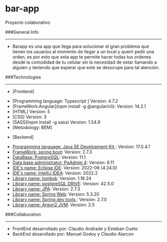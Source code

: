 # bar-app
Proyecto colaborativo

###General Info
****
* Barapp es una app que llega para solucionar el gran problema que tienen los usuarios al momento de llegar a un local y querir pedir una orden, es por esto que esta app te permite hacer todas tus ordenes desde la comodidad de tu celular sin la necesidad de estar llamando a alguien y teniendo que esperar que este se desocupe para tal atención.

###Technologies
****
- [Frontend] 
* [Programming language: Typescript ] Version: 4.7.2
* [FrameWork:Angular](npm install -g @angular/cli): Version: 14.2.1 
* [HTML] Version: 5
* [CSS] Version: 3
* [SASS](npm install -g sass) Version: 1.54.9
* [Metodology: BEM]
- [Backend] 
* [Programming language: Java SE Development Kit ](https://www.oracle.com/java/technologies/javase/jdk17-archive-downloads.html): Version: 17.0.4.1
* [FrameWork: spring boot](https://start.spring.io/): Version: 2.7.3
* [DataBase: PostgreSQL](https://www.postgresql.org/): Version: 11.1
* [Data base administrator: PgAdmin 4](https://www.pgadmin.org/): Version: 6.11
* [IDE's name: Eclipse IDE](https://www.eclipse.org/downloads/): Version: 2022-06 (4.24.0)
* [IDE's name: IntelliJ IDEA](https://www.jetbrains.com/es-es/idea/): Version: 2022.2
* [Library name: lombok](https://projectlombok.org/setup/maven): Version: 1.18.24 
* [Library name: postgreSQL DRIVE](https://mvnrepository.com/artifact/org.postgresql/postgresql): Version: 42.5.0
* [Library name: JPA](https://docs.spring.io/spring-data/jpa/docs/current/reference/html/): Version: 2.7.3
* [Library name: Spring Web](https://mvnrepository.com/artifact/org.springframework/spring-web): Version: 5.3.20
* [Library name: Spring dev tools ](https://mvnrepository.com/artifact/org.springframework.boot/spring-boot-devtools): Version: 2.7.0
* [Library name: Argon2 JVM](https://mvnrepository.com/artifact/de.mkammerer/argon2-jvm): Version: 2.5

###Collaboration
****
* FrontEnd desarrollado por: Claudio Andrade y Esteban Cueto
* BackEnd desarollado por: Manuel Godoy y Claudio Alarcon
